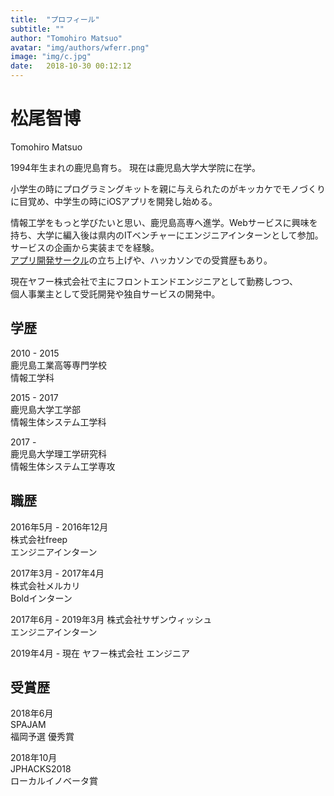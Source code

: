 ```yaml
---
title:  "プロフィール"
subtitle: ""
author: "Tomohiro Matsuo"
avatar: "img/authors/wferr.png"
image: "img/c.jpg"
date:   2018-10-30 00:12:12
---
```


# 松尾智博
Tomohiro Matsuo

1994年生まれの鹿児島育ち。
現在は鹿児島大学大学院に在学。

小学生の時にプログラミングキットを親に与えられたのがキッカケでモノづくりに目覚め、中学生の時にiOSアプリを開発し始める。  

情報工学をもっと学びたいと思い、鹿児島高専へ進学。Webサービスに興味を持ち、大学に編入後は県内のITベンチャーにエンジニアインターンとして参加。サービスの企画から実装までを経験。  
[アプリ開発サークル](https://www.k-appdev.com)の立ち上げや、ハッカソンでの受賞歴もあり。  

現在ヤフー株式会社で主にフロントエンドエンジニアとして勤務しつつ、  
個人事業主として受託開発や独自サービスの開発中。

## 学歴 
  
2010 - 2015  
鹿児島工業高等専門学校  
情報工学科  

2015 - 2017  
鹿児島大学工学部  
情報生体システム工学科  

2017 -  
鹿児島大学理工学研究科  
情報生体システム工学専攻  

## 職歴
2016年5月 - 2016年12月  
株式会社freep  
エンジニアインターン  

2017年3月 - 2017年4月  
株式会社メルカリ  
Boldインターン  

2017年6月 - 2019年3月 
株式会社サザンウィッシュ  
エンジニアインターン  

2019年4月 - 現在
ヤフー株式会社
エンジニア

## 受賞歴
2018年6月   
SPAJAM  
福岡予選 優秀賞  

2018年10月   
JPHACKS2018  
ローカルイノベータ賞 


